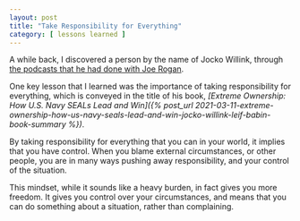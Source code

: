 ```yaml
---
layout: post
title: "Take Responsibility for Everything"
category: [ lessons learned ]
---
```


A while back, I discovered a person by the name of Jocko Willink, through [the podcasts that he had done with Joe Rogan](https://www.youtube.com/results?search_query=jocko+willink+joe+rogan+).

One key lesson that I learned was the importance of taking responsibility for everything, which is conveyed in the title of his book, *[Extreme Ownership: How U.S. Navy SEALs Lead and Win]({% post_url 2021-03-11-extreme-ownership-how-us-navy-seals-lead-and-win-jocko-willink-leif-babin-book-summary %})*.

By taking responsibility for everything that you can in your world, it implies that you have control. When you blame external circumstances, or other people, you are in many ways pushing away responsibility, and your control of the situation.

This mindset, while it sounds like a heavy burden, in fact gives you more freedom. It gives you control over your circumstances, and means that you can do something about a situation, rather than complaining.
